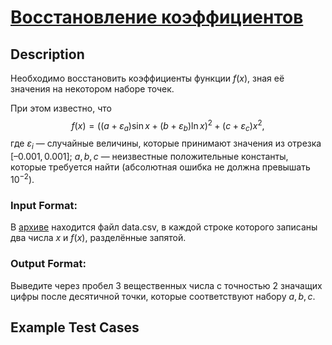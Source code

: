 # [Восстановление коэффициентов](link)

## Description

Необходимо восстановить коэффициенты функции $f(x)$, зная её значения на некотором наборе точек.

При этом известно, что 
$$f(x) =  ((a + \varepsilon_a)\sin x + (b + \varepsilon_b)\ln x)^2 + (c + \varepsilon_c)x^2,$$
где $\varepsilon_i$ — случайные величины, которые принимают значения из отрезка $[–0.001, 0.001]$;
$a, b, c$ — неизвестные положительные константы, которые требуется найти (абсолютная ошибка не должна превышать $10^{-2}$).

### Input Format:

В [архиве](https://yadi.sk/d/RXnmNGp4PZnMrg) находится файл data.csv, в каждой строке которого записаны два числа $x$ и $f(x)$, разделённые запятой.

### Output Format:

Выведите через пробел $3$ вещественных числа с точностью $2$ значащих цифры после десятичной точки, которые соответствуют набору $a, b, c$.

## Example Test Cases

